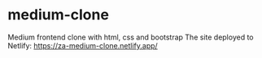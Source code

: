 # medium-clone
Medium frontend clone with html, css and bootstrap
The site deployed to Netlify: https://za-medium-clone.netlify.app/
```
